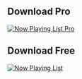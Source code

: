 
## Download Pro

[![Now Playing List Pro](https://play.google.com/intl/en_us/badges/images/badge_new.png)](https://play.google.com/store/apps/details?id=com.imihov.nowplaying_list_pro)


## Download Free

[![Now Playing List](https://play.google.com/intl/en_us/badges/images/badge_new.png)](https://play.google.com/store/apps/details?id=com.imihov.nowplaying_list)
